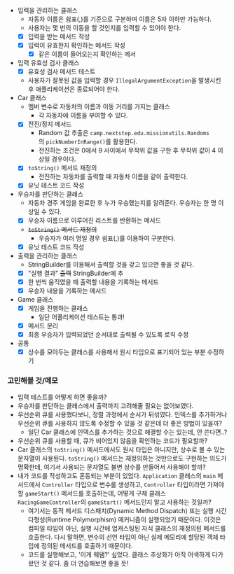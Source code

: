 - 입력을 관리하는 클래스
    - 자동차 이름은 쉼표(,)를 기준으로 구분하며 이름은 5자 이하만 가능하다.
    - 사용자는 몇 번의 이동을 할 것인지를 입력할 수 있어야 한다.
    - [x] 입력을 받는 메서드 작성
    - [x] 입력이 유효한지 확인하는 메서드 작성
      - [x] 같은 이름이 들어오는지 확인하는 메서
- 입력 유효성 검사 클래스
  - [x] 유효성 검사 메서드 테스트
  - 사용자가 잘못된 값을 입력할 경우 `IllegalArgumentException`을 발생시킨 후 애플리케이션은 종료되어야 한다.
- Car 클래스
    - 멤버 변수로 자동차의 이름과 이동 거리를 가지는 클래스
        - 각 자동차에 이름을 부여할 수 있다.
    - [x] 전진/정지 메서드
        - Random 값 추출은 `camp.nextstep.edu.missionutils.Randoms`의 `pickNumberInRange()`를 활용한다.
        - 전진하는 조건은 0에서 9 사이에서 무작위 값을 구한 후 무작위 값이 4 이상일 경우이다.
    - [x] `toString()` 메서드 재정의
        - 전진하는 자동차를 출력할 때 자동차 이름을 같이 출력한다.
    - [x] 유닛 테스트 코드 작성
- 우승자를 판단하는 클래스
    - 자동차 경주 게임을 완료한 후 누가 우승했는지를 알려준다. 우승자는 한 명 이상일 수 있다.
    - [x] 우승자 이름으로 이루어진 리스트를 반환하는 메서드
    - ~~`toString()` 메서드 재정의~~
        - 우승자가 여러 명일 경우 쉼표(,)를 이용하여 구분한다.
    - [x] 유닛 테스트 코드 작성
- 출력을 관리하는 클래스
  - StringBuilder를 이용해서 출력할 것을 갖고 있으면 좋을 것 같다.
  - [x] "실행 결과" ~~출력~~ StringBuilder에 추
  - [x] 한 번씩 움직였을 때 출력할 내용을 기록하는 메서드
  - [x] 우승자 내용을 기록하는 메서드
- Game 클래스
    - [x] 게임을 진행하는 클래스
      - 일단 어플리케이션 테스트는 통과!
    - [x] 메서드 분리
    - [x] 최종 우승자가 입력되었던 순서대로 출력될 수 있도록 로직 수정
- 공통
  - [x] 상수를 모아두는 클래스를 사용해서 원시 타입으로 표기되어 있는 부분 수정하기

### 고민해볼 것/메모
- 입력 테스트를 어떻게 하면 좋을까?
- 우승자를 판단하는 클래스에서 출력까지 고려해줄 필요는 없어보였다.
- 우선순위 큐를 사용했다보니, 정렬 과정에서 순서가 뒤섞였다. 인덱스를 추가하거나 우선순위 큐를 사용하지 않도록 수정할 수 있을 것 같은데 더 좋은 방법이 있을까?
  - 일단 Car 클래스에 인덱스를 추가하는 것으로 해결할 수는 있는데, 안 쓴다면..?
- 우선순위 큐를 사용할 때, 큐가 비어있지 않음을 확인하는 코드가 필요할까?
- Car 클래스의 `toString()` 메서드에서도 원시 타입은 아니지만, 상수로 볼 수 있는 문자열이 사용된다. `toString()` 메서드는 재정의하는 것만으로도 구현하는 의도가 명확한데, 여기서 사용되는 문자열도 불변 상수를 만들어서 사용해야 할까?
- 내가 코드를 작성하고도 혼동되는 부분이 있었다.
  `Application` 클래스의 `main` 메서드에서 `Controller` 타입으로 변수를 생성하고, `Controller` 타입이라면 가져야할 `gameStart()` 메서드를 호출하는데, 어떻게 구체 클래스 `RacingGameController`의 `gameStart()` 메서드인지 알고 사용하는 것일까?
  - 여기서는 동적 메서드 디스패치(Dynamic Method Dispatch) 또는 실행 시간 다형성(Runtime Polymorphism) 메커니즘이 실행되었기 때문이다. 이것은 컴파일 타임이 아닌, 실행 시간에 업캐스팅된 자식 클래스의 재정의된 메서드를 호출한다.
  다시 말하면, 변수의 선언 타입이 아닌 실제 메모리에 할당된 객체 타입에 정의된 메서드를 호출하기 때문이다.
  - 코드를 실행해보고, '이게 웨됌?' 싶었다. 클래스 추상화가 아직 어색하게 다가왔던 것 같다. 좀 더 연습해보면 좋을 듯!